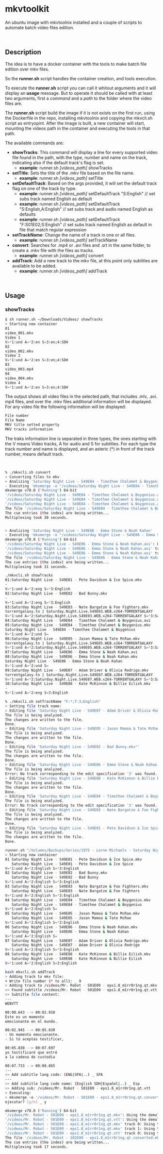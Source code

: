 # mkvtoolkit

An ubuntu image with mkvtoolnix installed and a couple of scripts to automate batch video files edition.

&nbsp;

## Description

The idea is to have a docker container with the tools to make batch file edition over mkv files.

So the **runner.sh** script handles the container creation, and tools execution.

To execute the **runner.sh** script you can call it whitout arguments and it will display an **usage** message.   But to operate it should be called with at least two arguments, first a *command* and a *path* to the folder where the video files are.


The **runner.sh** script build the image if it is not exists on the first run, using the Dockerfile in the repo, installing mkvtoolnix and copying the mkvcli.sh script as entryopint.   After the image is built, a new container will start, mounting the videos path in the container and executing the tools in that path.

The available commands are:
- **showTracks**: This command will display a line for every supported video file found in the path, with the type, number and name on the track, indicating also if the default track's flag is set.
   - **example**: runner.sh *[videos_path]* showTracks
- **setTitle**: Sets the title of the .mkv file based on the file name.
   - **example**: runner.sh *[videos_path]* setTitle
- **setDefaultTrack**: Based on the args provided, it will set the default track flag on one of the track by type.
   - **example**: runner.sh *[videos_path]* setDefaultTrack "S:English"  // set subs track named English as default
   - **example**: runner.sh *[videos_path]* setDefaultTrack "S:English,A:English"  // set subs track and audio named English as defaults
   - **example**: runner.sh *[videos_path]* setDefaultTrack "F:S01E02;S:English"  // set subs track named English as default in file that match regular expression
- **setTrackName**: Change the name of a track in one or all files.
   - **example**: runner.sh *[videos_path]* setTrackName
- **convert**: Searches for .mp4 or .avi files and .srt in the same folder, to create a .mkv file with the files as tracks.
   - **example**: runner.sh *[videos_path]* convert
- **addTrack**: Add a new track to the mkv file, at this point only subtitles are available to be added.
   - **example**: runner.sh *[videos_path]* addTrack


&nbsp;

## Usage


### showTracks

```sh
$ sh runner.sh ~/Downloads/Videos/ showTracks
> Starting new container
01
video_001.mkv
Video 1
V=*1:und A=*2:en S=3:en;4:SDH
02
video_002.mkv
Video 2
V=*1:und A=*2:en S=3:en;4:SDH
03
video_003.mp4
04
video_004.mkv
Video 4
V=*1:und A=*2:en S=3:en;4:SDH
```

The output shows all video files in the selected path, that includes .mlv, .avi. mp4 files, and over the .mkv files additional information will be displayed.  For any video file the following information will be displayed:
```sh
File number
File Name
MKV title setted property
MKV tracks information
```

The traks information line is separated in three types, the ones starting with the V means Video tracks, A for audio and S for subtitles.   For each type the track number and name is displayed, and an asteric (*) in front of the track number, means default track.




&nbsp;



```sh
% ./mkvcli.sh convert
> Converting files to mkv
> Analizing 'Saturday Night Live - S49E04 - Timothee Chalamet & Boygenius'
- Executing 'mkvmerge -o "/videos/Saturday Night Live - S49E04 - Timothee Chalamet & Boygenius.mkv" "/videos/Saturday Night Live - S49E04 - Timothee Chalamet & Boygenius.avi" --title "Saturday Night Live - S49E04 - Timothee Chalamet & Boygenius"'
mkvmerge v78.0 ('Running') 64-bit
'/videos/Saturday Night Live - S49E04 - Timothee Chalamet & Boygenius.avi': Using the demultiplexer for the format 'AVI'.
'/videos/Saturday Night Live - S49E04 - Timothee Chalamet & Boygenius.avi' track 0: Using the output module for the format 'MPEG-4'.
'/videos/Saturday Night Live - S49E04 - Timothee Chalamet & Boygenius.avi' track 1: Using the output module for the format 'MPEG-1/2 Audio Layer II/III'.
The file '/videos/Saturday Night Live - S49E04 - Timothee Chalamet & Boygenius.mkv' has been opened for writing.
The cue entries (the index) are being written...
Multiplexing took 30 seconds.


> Analizing 'Saturday Night Live - S49E06 - Emma Stone & Noah Kahan'
- Executing 'mkvmerge -o "/videos/Saturday Night Live - S49E06 - Emma Stone & Noah Kahan.mkv" "/videos/Saturday Night Live - S49E06 - Emma Stone & Noah Kahan.avi" --title "Saturday Night Live - S49E06 - Emma Stone & Noah Kahan"'
mkvmerge v78.0 ('Running') 64-bit
'/videos/Saturday Night Live - S49E06 - Emma Stone & Noah Kahan.avi': Using the demultiplexer for the format 'AVI'.
'/videos/Saturday Night Live - S49E06 - Emma Stone & Noah Kahan.avi' track 0: Using the output module for the format 'MPEG-4'.
'/videos/Saturday Night Live - S49E06 - Emma Stone & Noah Kahan.avi' track 1: Using the output module for the format 'MPEG-1/2 Audio Layer II/III'.
The file '/videos/Saturday Night Live - S49E06 - Emma Stone & Noah Kahan.mkv' has been opened for writing.
The cue entries (the index) are being written...
Multiplexing took 31 seconds.
```

```sh
./mkvcli.sh showTracks
01:Saturday Night Live - S49E01 - Pete Davidson & Ice Spice.mkv
-
V=*1:und A=*2:eng S=*3:English
02:Saturday Night Live - S49E02 - Bad Bunny.mkv
-
V=*1:und A=*2:eng S=*3:English
03:Saturday Night Live - S49E03 - Nate Bargatze & Foo Fighters.mkv
torrentgalaxy.to | Saturday.Night.Live.S49E03.WEB.x264-TORRENTGALAXY
V=*1:und A=*2:Saturday.Night.Live.S49E03.WEB.x264-TORRENTGALAXY S=*3:Saturday.Night.Live.S49E03.WEB.x264-TORRENTGALAXY
04:Saturday Night Live - S49E04 - Timothee Chalamet & Boygenius.avi
05:Saturday Night Live - S49E04 - Timothee Chalamet & Boygenius.mkv
Saturday Night Live - S49E04 - Timothee Chalamet & Boygenius
V=*1:und A=*2:und S=
06:Saturday Night Live - S49E05 - Jason Mamoa & Tate McRae.mkv
torrentgalaxy.to | Saturday.Night.Live.S49E05.WEB.x264-TORRENTGALAXY
V=*1:und A=*2:Saturday.Night.Live.S49E05.WEB.x264-TORRENTGALAXY S=*3:Saturday.Night.Live.S49E05.WEB.x264-TORRENTGALAXY
07:Saturday Night Live - S49E06 - Emma Stone & Noah Kahan.avi
08:Saturday Night Live - S49E06 - Emma Stone & Noah Kahan.mkv
Saturday Night Live - S49E06 - Emma Stone & Noah Kahan
V=*1:und A=*2:und S=
09:Saturday Night Live - S49E07 - Adam Driver & Olivia Rodrigo.mkv
torrentgalaxy.to | Saturday.Night.Live.S49E07.WEB.x264-TORRENTGALAXY
V=*1:und A=*2:Saturday.Night.Live.S49E07.WEB.x264-TORRENTGALAXY S=*3:Saturday.Night.Live.S49E07.WEB.x264-TORRENTGALAXY
10:Saturday Night Live - S49E08 - Kate McKinnon & Billie Eilish.mkv
-
V=*1:und A=*2:eng S=3:English
```

```sh
% ./mkvcli.sh setTrackName "F:*;T:3;English"
> Setting file track name:
> Editing file 'Saturday Night Live - S49E07 - Adam Driver & Olivia Rodrigo.mkv"'
The file is being analyzed.
The changes are written to the file.
Done.
> Editing file 'Saturday Night Live - S49E05 - Jason Mamoa & Tate McRae.mkv"'
The file is being analyzed.
The changes are written to the file.
Done.
> Editing file 'Saturday Night Live - S49E02 - Bad Bunny.mkv"'
The file is being analyzed.
The changes are written to the file.
Done.
> Editing file 'Saturday Night Live - S49E06 - Emma Stone & Noah Kahan.mkv"'
The file is being analyzed.
Error: No track corresponding to the edit specification '3' was found. The file has not been modified.
> Editing file 'Saturday Night Live - S49E08 - Kate McKinnon & Billie Eilish.mkv"'
The file is being analyzed.
The changes are written to the file.
Done.
> Editing file 'Saturday Night Live - S49E04 - Timothee Chalamet & Boygenius.mkv"'
The file is being analyzed.
Error: No track corresponding to the edit specification '3' was found. The file has not been modified.
> Editing file 'Saturday Night Live - S49E03 - Nate Bargatze & Foo Fighters.mkv"'
The file is being analyzed.
The changes are written to the file.
Done.
> Editing file 'Saturday Night Live - S49E01 - Pete Davidson & Ice Spice.mkv"'
The file is being analyzed.
The changes are written to the file.
Done.
```

```sh
runner.sh "/Volumes/Backups/Series/1975 - Lorne Michaels - Saturday Night Live/S49" showTracks
> Starting new container
01 Saturday Night Live - S49E01 - Pete Davidson & Ice Spice.mkv
   Saturday Night Live - S49E01 - Pete Davidson & Ice Spice
V=*1:und A=*2:English S=*3:English
02 Saturday Night Live - S49E02 - Bad Bunny.mkv
   Saturday Night Live - S49E02 - Bad Bunny
V=*1:und A=*2:English S=*3:English
03 Saturday Night Live - S49E03 - Nate Bargatze & Foo Fighters.mkv
   Saturday Night Live - S49E03 - Nate Bargatze & Foo Fighters
V=*1:und A=*2:English S=*3:English
04 Saturday Night Live - S49E04 - Timothee Chalamet & Boygenius.mkv
   Saturday Night Live - S49E04 - Timothee Chalamet & Boygenius
V=*1:und A=*2:English S=
05 Saturday Night Live - S49E05 - Jason Mamoa & Tate McRae.mkv
   Saturday Night Live - S49E05 - Jason Mamoa & Tate McRae
V=*1:und A=*2:English S=*3:English
06 Saturday Night Live - S49E06 - Emma Stone & Noah Kahan.mkv
   Saturday Night Live - S49E06 - Emma Stone & Noah Kahan
V=*1:und A=*2:English S=
07 Saturday Night Live - S49E07 - Adam Driver & Olivia Rodrigo.mkv
   Saturday Night Live - S49E07 - Adam Driver & Olivia Rodrigo
V=*1:und A=*2:English S=*3:English
08 Saturday Night Live - S49E08 - Kate McKinnon & Billie Eilish.mkv
   Saturday Night Live - S49E08 - Kate McKinnon & Billie Eilish
V=*1:und A=*2:English S=3:English
```

```sh
bash mkvcli.sh addTrack
> Adding track to mkv file:
+ Write file number (* to all): _ 9
> Adding track to /videos/Mr. Robot - S01E09 - eps1.8_m1rr0r1ng.qt.mkv
>> Found subtitle /videos/Mr. Robot - S01E09 - eps1.8_m1rr0r1ng.qt.vtt, add as new track? [y/n]_ y
>> Subtitle file content:
---
WEBVTT

00:00.643 --> 00:02.910
Este es un momento
emocionante en el mundo.

00:02.945 --> 00:05.830
- Un momento emocionante.
- Si tú aceptas testificar,

00:05.830 --> 00:07.697
yo testificaré que entré
a la cadena de custodia

00:07.733 --> 00:08.865
---
>> Add subtitle lang code: (ENG|SPA|..) _ SPA
---
>> Add subtitle lang code name: (English SDH|Español|..) _ Esp
>> Adding sub: /videos/Mr. Robot - S01E09 - eps1.8_m1rr0r1ng.qt.vtt
> Executing:
> mkvmerge -o '/videos/Mr. Robot - S01E09 - eps1.8_m1rr0r1ng.qt.converted.mkv' '/videos/Mr. Robot - S01E09 - eps1.8_m1rr0r1ng.qt.mkv'  --language 0:SPA --track-name 0:Esp '/videos/Mr. Robot - S01E09 - eps1.8_m1rr0r1ng.qt.vtt'
ejecutar? [y/n] _ y

mkvmerge v78.0 ('Running') 64-bit
'/videos/Mr. Robot - S01E09 - eps1.8_m1rr0r1ng.qt.mkv': Using the demultiplexer for the format 'Matroska'.
'/videos/Mr. Robot - S01E09 - eps1.8_m1rr0r1ng.qt.vtt': Using the demultiplexer for the format 'WebVTT subtitles'.
'/videos/Mr. Robot - S01E09 - eps1.8_m1rr0r1ng.qt.mkv' track 0: Using the output module for the format 'AVC/H.264'.
'/videos/Mr. Robot - S01E09 - eps1.8_m1rr0r1ng.qt.mkv' track 1: Using the output module for the format 'AC-3'.
'/videos/Mr. Robot - S01E09 - eps1.8_m1rr0r1ng.qt.vtt' track 0: Using the output module for the format 'WebVTT subtitles'.
The file '/videos/Mr. Robot - S01E09 - eps1.8_m1rr0r1ng.qt.converted.mkv' has been opened for writing.
The cue entries (the index) are being written...
Multiplexing took 17 seconds.
```